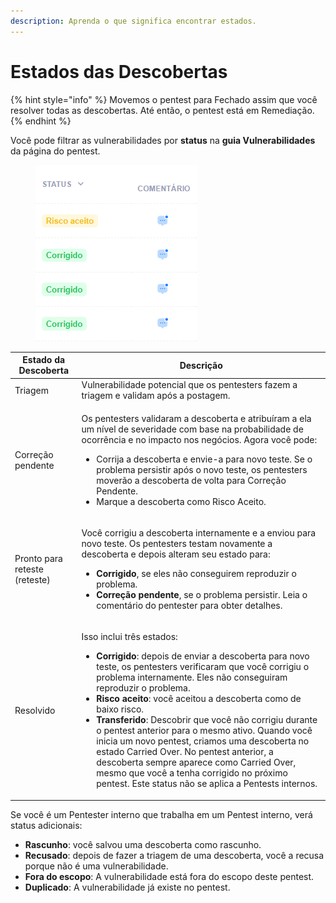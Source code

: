 ```yaml
---
description: Aprenda o que significa encontrar estados.
---
```


# Estados das Descobertas

{% hint style="info" %}
Movemos o pentest para Fechado assim que você resolver todas as descobertas. Até então, o pentest está em Remediação.
{% endhint %}



Você pode filtrar as vulnerabilidades por **status** na **guia Vulnerabilidades** da página do pentest.

<figure><img src="../../../../.gitbook/assets/39.png" alt=""><figcaption></figcaption></figure>

| Estado da Descoberta          | Descrição                                                                                                                                                                                                                                                                                                                                                                                                                                                                                                                                                                                                                                                                                                           |
| ----------------------------- | ------------------------------------------------------------------------------------------------------------------------------------------------------------------------------------------------------------------------------------------------------------------------------------------------------------------------------------------------------------------------------------------------------------------------------------------------------------------------------------------------------------------------------------------------------------------------------------------------------------------------------------------------------------------------------------------------------------------- |
| Triagem                       | Vulnerabilidade potencial que os pentesters fazem a triagem e validam após a postagem.                                                                                                                                                                                                                                                                                                                                                                                                                                                                                                                                                                                                                              |
| Correção pendente             | <p>Os pentesters validaram a descoberta e atribuíram a ela um nível de severidade com base na probabilidade de ocorrência e no impacto nos negócios. Agora você pode: </p><ul><li>Corrija a descoberta e envie-a para novo teste. Se o problema persistir após o novo teste, os pentesters moverão a descoberta de volta para Correção Pendente.</li><li>Marque a descoberta como Risco Aceito.</li></ul>                                                                                                                                                                                                                                                                                                           |
| Pronto para reteste (reteste) | <p>Você corrigiu a descoberta internamente e a enviou para novo teste. Os pentesters testam novamente a descoberta e depois alteram seu estado para:</p><ul><li><strong>Corrigido</strong>, se eles não conseguirem reproduzir o problema.</li><li><strong>Correção pendente</strong>, se o problema persistir. Leia o comentário do pentester para obter detalhes.</li></ul>                                                                                                                                                                                                                                                                                                                                       |
| Resolvido                     | <p>Isso inclui três estados:</p><ul><li><strong>Corrigido</strong>: depois de enviar a descoberta para novo teste, os pentesters verificaram que você corrigiu o problema internamente. Eles não conseguiram reproduzir o problema.</li><li><strong>Risco aceito</strong>: você aceitou a descoberta como de baixo risco.</li><li><strong>Transferido</strong>: Descobrir que você não corrigiu durante o pentest anterior para o mesmo ativo. Quando você inicia um novo pentest, criamos uma descoberta no estado Carried Over. No pentest anterior, a descoberta sempre aparece como Carried Over, mesmo que você a tenha corrigido no próximo pentest. Este status não se aplica a Pentests internos.</li></ul> |

Se você é um Pentester interno que trabalha em um Pentest interno, verá status adicionais:

* **Rascunho**: você salvou uma descoberta como rascunho.
* **Recusado**: depois de fazer a triagem de uma descoberta, você a recusa porque não é uma vulnerabilidade.
* **Fora do escopo**: A vulnerabilidade está fora do escopo deste pentest.
* **Duplicado**: A vulnerabilidade já existe no pentest.
